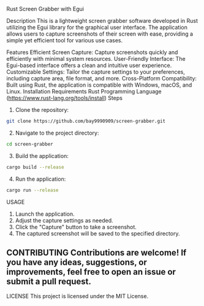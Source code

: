 Rust Screen Grabber with Egui

Description
This is a lightweight screen grabber software developed in Rust utilizing the Egui library for the graphical user interface. The application allows users to capture screenshots of their screen with ease, providing a simple yet efficient tool for various use cases.

Features
Efficient Screen Capture: Capture screenshots quickly and efficiently with minimal system resources.
User-Friendly Interface: The Egui-based interface offers a clean and intuitive user experience.
Customizable Settings: Tailor the capture settings to your preferences, including capture area, file format, and more.
Cross-Platform Compatibility: Built using Rust, the application is compatible with Windows, macOS, and Linux.
Installation
Requirements
Rust Programming Language (https://www.rust-lang.org/tools/install)
Steps
1) Clone the repository:
```bash
git clone https://github.com/bay9990909/screen-grabber.git
```
2) Navigate to the project directory:

```bash
cd screen-grabber
```
3) Build the application:

```bash
cargo build --release
```
4) Run the application:

```bash
cargo run --release
```

USAGE
1) Launch the application.
2) Adjust the capture settings as needed.
3) Click the "Capture" button to take a screenshot.
4) The captured screenshot will be saved to the specified directory.

CONTRIBUTING
Contributions are welcome! If you have any ideas, suggestions, or improvements, feel free to open an issue or submit a pull request.
------------------------------------------------------------------------------------------------------------------------------------
LICENSE
This project is licensed under the MIT License.


